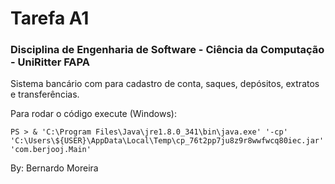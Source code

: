 # Tarefa A1
### Disciplina de Engenharia de Software - Ciência da Computação - UniRitter FAPA
Sistema bancário com para cadastro de conta, saques, depósitos, extratos e transferências.<br>

Para rodar o código execute (Windows):
```
PS > & 'C:\Program Files\Java\jre1.8.0_341\bin\java.exe' '-cp' 'C:\Users\${USER}\AppData\Local\Temp\cp_76t2pp7ju8z9r8wwfwcq80iec.jar' 'com.berjooj.Main'
```
By: Bernardo Moreira